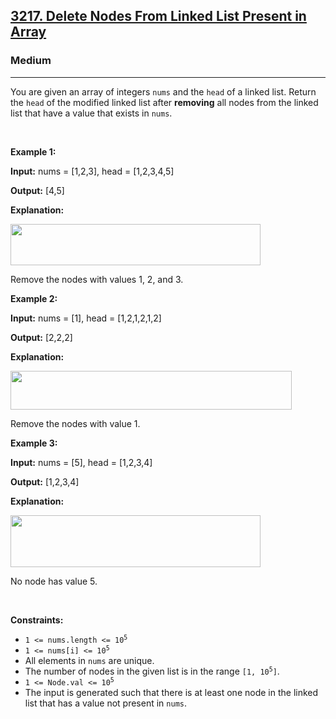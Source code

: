 <h2><a href="https://leetcode.com/problems/delete-nodes-from-linked-list-present-in-array/?envType=problem-list-v2&envId=linked-list">3217. Delete Nodes From Linked List Present in Array</a></h2><h3>Medium</h3><hr><p>You are given an array of integers <code>nums</code> and the <code>head</code> of a linked list. Return the <code>head</code> of the modified linked list after <strong>removing</strong> all nodes from the linked list that have a value that exists in <code>nums</code>.</p>

<p>&nbsp;</p>
<p><strong class="example">Example 1:</strong></p>

<div class="example-block">
<p><strong>Input:</strong> <span class="example-io">nums = [1,2,3], head = [1,2,3,4,5]</span></p>

<p><strong>Output:</strong> <span class="example-io">[4,5]</span></p>

<p><strong>Explanation:</strong></p>

<p><strong><img alt="" src="https://assets.leetcode.com/uploads/2024/06/11/linkedlistexample0.png" style="width: 400px; height: 66px;" /></strong></p>

<p>Remove the nodes with values 1, 2, and 3.</p>
</div>

<p><strong class="example">Example 2:</strong></p>

<div class="example-block">
<p><strong>Input:</strong> <span class="example-io">nums = [1], head = [1,2,1,2,1,2]</span></p>

<p><strong>Output:</strong> <span class="example-io">[2,2,2]</span></p>

<p><strong>Explanation:</strong></p>

<p><img alt="" src="https://assets.leetcode.com/uploads/2024/06/11/linkedlistexample1.png" style="height: 62px; width: 450px;" /></p>

<p>Remove the nodes with value 1.</p>
</div>

<p><strong class="example">Example 3:</strong></p>

<div class="example-block">
<p><strong>Input:</strong> <span class="example-io">nums = [5], head = [1,2,3,4]</span></p>

<p><strong>Output:</strong> <span class="example-io">[1,2,3,4]</span></p>

<p><strong>Explanation:</strong></p>

<p><strong><img alt="" src="https://assets.leetcode.com/uploads/2024/06/11/linkedlistexample2.png" style="width: 400px; height: 83px;" /></strong></p>

<p>No node has value 5.</p>
</div>

<p>&nbsp;</p>
<p><strong>Constraints:</strong></p>

<ul>
	<li><code>1 &lt;= nums.length &lt;= 10<sup>5</sup></code></li>
	<li><code>1 &lt;= nums[i] &lt;= 10<sup>5</sup></code></li>
	<li>All elements in <code>nums</code> are unique.</li>
	<li>The number of nodes in the given list is in the range <code>[1, 10<sup>5</sup>]</code>.</li>
	<li><code>1 &lt;= Node.val &lt;= 10<sup>5</sup></code></li>
	<li>The input is generated such that there is at least one node in the linked list that has a value not present in <code>nums</code>.</li>
</ul>
